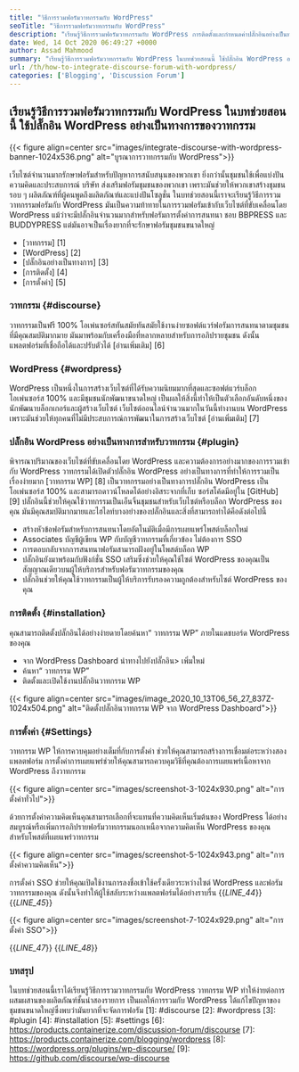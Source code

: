 ```yaml
---
title: "วิธีการรวมฟอรัมวาทกรรมกับ WordPress" 
seoTitle: "วิธีการรวมฟอรัมวาทกรรมกับ WordPress" 
description: "เรียนรู้วิธีการรวมฟอรัมวาทกรรมกับ WordPress การติดตั้งและกำหนดค่าปลั๊กอินอย่างเป็นทางการของวาทกรรมสำหรับ WordPress" 
date: Wed, 14 Oct 2020 06:49:27 +0000
author: Assad Mahmood
summary: "เรียนรู้วิธีการรวมฟอรัมวาทกรรมกับ WordPress ในบทช่วยสอนนี้ ใช้ปลั๊กอิน WordPress อย่างเป็นทางการของวาทกรรม" 
url: /th/how-to-integrate-discourse-forum-with-wordpress/
categories: ['Blogging', 'Discussion Forum']
---
```


## เรียนรู้วิธีการรวมฟอรัมวาทกรรมกับ WordPress ในบทช่วยสอนนี้ ใช้ปลั๊กอิน WordPress อย่างเป็นทางการของวาทกรรม

{{< figure align=center src="images/integrate-discourse-with-wordpress-banner-1024x536.png" alt="บูรณาการวาทกรรมกับ WordPress">}}

เว็บไซต์จำนวนมากรักษาฟอรัมสำหรับปัญหาการสนับสนุนของพวกเขา ยิ่งกว่านั้นชุมชนใช้เพื่อแบ่งปันความคิดและประสบการณ์ บริษัท ส่งเสริมฟอรัมชุมชนของพวกเขา เพราะมันช่วยให้พวกเขาสร้างชุมชนรอบ ๆ ผลิตภัณฑ์ที่ผู้คนพูดถึงผลิตภัณฑ์และแบ่งปันโซลูชั่น ในบทช่วยสอนนี้เราจะเรียนรู้วิธีการรวมวาทกรรมฟอรัมกับ WordPress
มันเป็นความท้าทายในการรวมฟอรัมเข้ากับเว็บไซต์ที่ขับเคลื่อนโดย WordPress แม้ว่าจะมีปลั๊กอินจำนวนมากสำหรับฟอรัมการตั้งค่าการสนทนา ชอบ BBPRESS และ BUDDYPRESS แต่มันอาจเป็นเรื่องยากที่จะรักษาฟอรัมชุมชนขนาดใหญ่
  * [วาทกรรม] [1]
  * [WordPress] [2]
  * [ปลั๊กอินอย่างเป็นทางการ] [3]
  * [การติดตั้ง] [4]
  * [การตั้งค่า] [5]

### วาทกรรม {#discourse}
วาทกรรมเป็นฟรี 100% โอเพ่นซอร์สทันสมัยทันสมัยใช้งานง่ายซอฟต์แวร์ฟอรัมการสนทนาตามชุมชนที่มีคุณสมบัติมากมาย มันมาพร้อมกับเครื่องมือที่หลากหลายสำหรับการอภิปรายชุมชน ดังนั้นแพลตฟอร์มที่เชื่อถือได้และปรับตัวได้ [อ่านเพิ่มเติม] [6]

### WordPress {#wordpress}
WordPress เป็นหนึ่งในการสร้างเว็บไซต์ที่ได้รับความนิยมมากที่สุดและซอฟต์แวร์บล็อก โอเพ่นซอร์ส 100% และมีชุมชนนักพัฒนาขนาดใหญ่ เป็นผลให้สิ่งนี้ทำให้เป็นตัวเลือกอันดับหนึ่งของนักพัฒนาบล็อกเกอร์และผู้สร้างเว็บไซต์ เว็บไซต์ออนไลน์จำนวนมากในวันนี้ทำงานบน WordPress เพราะมันช่วยให้ทุกคนที่ไม่มีประสบการณ์การพัฒนาในการสร้างเว็บไซต์ [อ่านเพิ่มเติม] [7]

### ปลั๊กอิน WordPress อย่างเป็นทางการสำหรับวาทกรรม {#plugin}
พิจารณาปริมาณของเว็บไซต์ที่ขับเคลื่อนโดย WordPress และความต้องการอย่างมากของการรวมเข้ากับ WordPress วาทกรรมได้เปิดตัวปลั๊กอิน WordPress อย่างเป็นทางการที่ทำให้การรวมเป็นเรื่องง่ายมาก
[วาทกรรม WP] [8] เป็นวาทกรรมอย่างเป็นทางการปลั๊กอิน WordPress เป็นโอเพ่นซอร์ส 100% และสามารถดาวน์โหลดได้อย่างอิสระจากที่เก็บ ซอร์สโค้ดมีอยู่ใน [GitHub] [9]
ปลั๊กอินนี้ช่วยให้คุณใช้วาทกรรมเป็นเอ็นจิ้นชุมชนสำหรับเว็บไซต์หรือบล็อก WordPress ของคุณ มันมีคุณสมบัติมากมายและไฮไลท์บางอย่างของปลั๊กอินและสิ่งที่สามารถทำได้คือดังต่อไปนี้
  * สร้างหัวข้อฟอรัมสำหรับการสนทนาโดยอัตโนมัติเมื่อมีการเผยแพร่โพสต์บล็อกใหม่
  * Associates บัญชีผู้เขียน WP กับบัญชีวาทกรรมที่เกี่ยวข้อง ไม่ต้องการ SSO
  * การตอบกลับจากการสนทนาฟอรัมสามารถฝังอยู่ในโพสต์บล็อก WP
  * ปลั๊กอินยังมาพร้อมกับฟังก์ชั่น SSO เสริมซึ่งช่วยให้คุณใช้ไซต์ WordPress ของคุณเป็นสัญญาณเดียวบนผู้ให้บริการสำหรับฟอรัมวาทกรรมของคุณ
  * ปลั๊กอินช่วยให้คุณใช้วาทกรรมเป็นผู้ให้บริการรับรองความถูกต้องสำหรับไซต์ WordPress ของคุณ

### การติดตั้ง {#installation}
คุณสามารถติดตั้งปลั๊กอินได้อย่างง่ายดายโดยค้นหา“ วาทกรรม WP” ภายในแดชบอร์ด WordPress ของคุณ
  * จาก WordPress Dashboard นำทางไปยังปลั๊กอิน> เพิ่มใหม่
  * ค้นหา“ วาทกรรม WP”
  * ติดตั้งและเปิดใช้งานปลั๊กอินวาทกรรม WP

{{< figure align=center src="images/image_2020_10_13T06_56_27_837Z-1024x504.png" alt="ติดตั้งปลั๊กอินวาทกรรม WP จาก WordPress Dashboard">}}


### การตั้งค่า {#Settings}
วาทกรรม WP ให้การควบคุมอย่างเต็มที่กับการตั้งค่า ช่วยให้คุณสามารถสร้างการเชื่อมต่อระหว่างสองแพลตฟอร์ม การตั้งค่าการเผยแพร่ช่วยให้คุณสามารถควบคุมวิธีที่คุณต้องการเผยแพร่เนื้อหาจาก WordPress ถึงวาทกรรม

{{< figure align=center src="images/screenshot-3-1024x930.png" alt="การตั้งค่าทั่วไป">}}

ด้วยการตั้งค่าความคิดเห็นคุณสามารถเลือกที่จะแทนที่ความคิดเห็นเริ่มต้นของ WordPress ได้อย่างสมบูรณ์หรือเพิ่มการอภิปรายฟอรัมวาทกรรมนอกเหนือจากความคิดเห็น WordPress ของคุณสำหรับโพสต์ที่เผยแพร่วาทกรรม

{{< figure align=center src="images/screenshot-5-1024x943.png" alt="การตั้งค่าความคิดเห็น">}}

การตั้งค่า SSO ช่วยให้คุณเปิดใช้งานการลงชื่อเข้าใช้ครั้งเดียวระหว่างไซต์ WordPress และฟอรัมวาทกรรมของคุณ ดังนั้นจึงทำให้ผู้ใช้สลับระหว่างแพลตฟอร์มได้อย่างราบรื่น
{{_LINE_44_}}
{{_LINE_45_}}

{{< figure align=center src="images/screenshot-7-1024x929.png" alt="การตั้งค่า SSO">}}

{{_LINE_47_}}
{{_LINE_48_}}

### บทสรุป
ในบทช่วยสอนนี้เราได้เรียนรู้วิธีการรวมวาทกรรมกับ WordPress วาทกรรม WP ทำให้ง่ายต่อการผสมผสานของผลิตภัณฑ์ชั้นนำสองรายการ เป็นผลให้การรวมกับ WordPress ได้แก้ไขปัญหาของชุมชนขนาดใหญ่ซึ่งพบว่ามันยากที่จะจัดการฟอรัม
[1]: #discourse
[2]: #wordpress
[3]: #plugin
[4]: #installation
[5]: #settings
[6]: https://products.containerize.com/discussion-forum/discourse
[7]: https://products.containerize.com/blogging/wordpress
[8]: https://wordpress.org/plugins/wp-discourse/
[9]: https://github.com/discourse/wp-discourse

